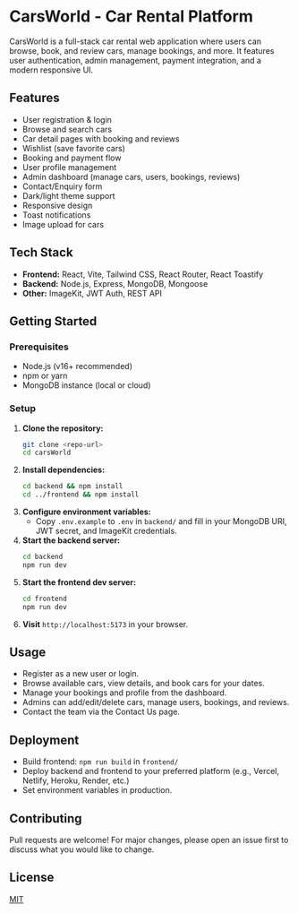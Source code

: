 # CarsWorld - Car Rental Platform

CarsWorld is a full-stack car rental web application where users can browse, book, and review cars, manage bookings, and more. It features user authentication, admin management, payment integration, and a modern responsive UI.

## Features
- User registration & login
- Browse and search cars
- Car detail pages with booking and reviews
- Wishlist (save favorite cars)
- Booking and payment flow
- User profile management
- Admin dashboard (manage cars, users, bookings, reviews)
- Contact/Enquiry form
- Dark/light theme support
- Responsive design
- Toast notifications
- Image upload for cars

## Tech Stack
- **Frontend:** React, Vite, Tailwind CSS, React Router, React Toastify
- **Backend:** Node.js, Express, MongoDB, Mongoose
- **Other:** ImageKit, JWT Auth, REST API

## Getting Started

### Prerequisites
- Node.js (v16+ recommended)
- npm or yarn
- MongoDB instance (local or cloud)

### Setup
1. **Clone the repository:**
   ```bash
   git clone <repo-url>
   cd carsWorld
   ```
2. **Install dependencies:**
   ```bash
   cd backend && npm install
   cd ../frontend && npm install
   ```
3. **Configure environment variables:**
   - Copy `.env.example` to `.env` in `backend/` and fill in your MongoDB URI, JWT secret, and ImageKit credentials.
4. **Start the backend server:**
   ```bash
   cd backend
   npm run dev
   ```
5. **Start the frontend dev server:**
   ```bash
   cd frontend
   npm run dev
   ```
6. **Visit** `http://localhost:5173` in your browser.

## Usage
- Register as a new user or login.
- Browse available cars, view details, and book cars for your dates.
- Manage your bookings and profile from the dashboard.
- Admins can add/edit/delete cars, manage users, bookings, and reviews.
- Contact the team via the Contact Us page.

## Deployment
- Build frontend: `npm run build` in `frontend/`
- Deploy backend and frontend to your preferred platform (e.g., Vercel, Netlify, Heroku, Render, etc.)
- Set environment variables in production.

## Contributing
Pull requests are welcome! For major changes, please open an issue first to discuss what you would like to change.

## License
[MIT](LICENSE)
